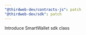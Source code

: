 ```yaml
---
"@thirdweb-dev/contracts-js": patch
"@thirdweb-dev/sdk": patch
---
```


Introduce SmartWallet sdk class
